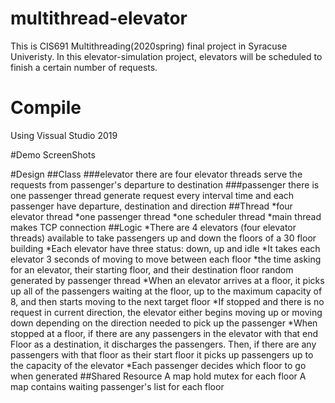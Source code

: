 # multithread-elevator
This is CIS691 Multithreading(2020spring) final project in Syracuse Univeristy. In this elevator-simulation project, elevators will be scheduled to finish a certain number of requests.

# Compile
Using Vissual Studio 2019

#Demo ScreenShots


#Design
##Class
###elevator
there are four elevator threads serve the requests from passenger's departure to destination
###passenger
there is one passenger thread generate request every interval time and each passenger have departure, destination and direction
##Thread
*four elevator thread
*one passenger thread
*one scheduler thread
*main thread makes TCP connection
##Logic
*There are 4 elevators (four elevator threads) available to take passengers up and down the floors of a 30 floor building
*Each elevator have three status: down, up and idle
*It takes each elevator 3 seconds of moving to move between each floor
*the time asking for an elevator, their starting floor, and their destination floor random generated by passenger thread
*When an elevator arrives at a floor, it picks up all of the passengers waiting at the floor, up to the maximum capacity of 8, and then starts moving to the next target floor 
*If stopped and there is no request in current direction, the elevator either begins moving up or moving down depending on the direction needed to pick up the passenger
*When stopped at a floor, if there are any passengers in the elevator with that end Floor as a destination, it discharges the passengers. Then, if there are any passengers with that floor as their start floor it picks up passengers up to the capacity of the elevator
*Each passenger decides which floor to go when generated
##Shared Resource
A map hold mutex for each floor
A map contains waiting passenger's list for each floor